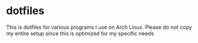 # dotfiles

This is dotfiles for various programs I use on Arch Linux. Please do not copy
my entire setup since this is optimized for my specific needs.
